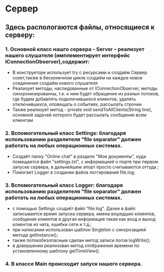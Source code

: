 # Сервер
 ## Здесь распологаются файлы, относящиеся к серверу:
 
 ###	1. Основной класс нашго сервера - Server – реализует нашего слушателя (имплементирует интерфейс IConnectionObserver),содержит:
 * В конструкторе использует try с ресурсами и создаём Сервер сокет,также в бесконечном цикле создаём на каждое новое соединение создаём нового слушателя
 * Реализует методы, наследованные от IConnectionObserver, методы синхронизированны, т.к. к ним будет обращение из разных потоков, где будем добавлять подключившихся клиентов, удалять отключившихся, оповещать о событиях, рассылать строчки  
 * Также реализует метод - private void sendToAllClients(String line), основной задачей которого будет рассылать сообщение всем клиентам
  
 ###	2. Вспомогательный класс Settings: благодаря использованию разделителя "file separator" должен работать на любых операционных системах.
 * Создаёт папку "Online chat" в разделе "Мои документы", куда помещается файл "settings.txt", с информацией о порте  при первом запуске сервера, в дальнейшем эпорт просто считываются оттуда ; 
* Помогает Logger в создании файла логгирования file.log;

###	3. Вспомогательный класс Logger: благодаря использованию разделителя "file separator" должен работать на любых операционных системах.
 * с помощью Settings создаёт файл "file.log". Далее в файл записывается время запуска сервера, имена вошедших клиентов, сообщения клиентов и другая информация такая как вход и выход клиентов из чата, ошибки сети и т.д.;
 * при написании использован шаблон Singleton с синхрозацией метода getInstance();
 * также потокобезопасным сделан метод записи логов logWrite();
 * в довершении реализован метод отображения времени по установленному шаблону getTimeView().
 
 ###	4. В классе Main происходит запуск нашего сервера. 
  
